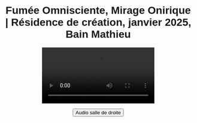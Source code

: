 <html lang="fr">
<head>
<meta charset="UTF-8">
<meta name="viewport" content="width=device-width, initial-scale=1.0">
<title>Félix-Antoine Coutu</title>
<style>
   body {
       font-family: Arial, sans-serif;
       text-align: center;
       padding: 10px;
   }

   h1 {
      font-size: 16px !important;
      font-weight: bold;
      color: #333;
      margin: 0;
      border: none;
   }

   .titre-1 {
       margin-bottom: 16px;
   }

   .video-container {
      position: relative;
      display: inline-block;
   }

   video {
      width: 100%;
      max-width: 2000px;
   }

   .btn-video {
    position: absolute;
    top: 10px;
    left: 10px;
    width: 150px;
    height: 30px;
    display: flex;
    align-items: center;
    justify-content: center;
    background-color: #433d69;
    color: white;
    font-size: 12px;
    font-weight: bold;
    border: none;
    cursor: pointer;
    border-radius: 3px;
    opacity: 0.8;
    transition: opacity 0.2s, background-color 0.3s;
    z-index: 10;
   }

   .btn-video:hover {
       opacity: 1;
   }

   .btn-salle1 {
       background-color: #194f18;
   }

   .btn-salle2 {
       background-color: #433d69;
   }
</style>
</head>
<body>

<h1 class="titre-1">Fumée Omnisciente, Mirage Onirique | Résidence de création, janvier 2025, Bain Mathieu</h1>

<div class="video-container">
   <video id="video" controls>
      <source src="https://dl.dropboxusercontent.com/scl/fi/vn856dku4ckgm35azhbz1/Fumee-Omnisciente-Mirage-Onirique02.mp4?rlkey=khuru1f6c5woeclemz1ai9rlz&st=pksoqe29&raw=1" type="video/mp4">    
      Votre navigateur ne prend pas en charge la vidéo HTML5.
   </video>

   <button id="btnBascule" class="btn-video">Audio salle de droite</button>
</div>

<audio id="audioSalle1" preload="auto">
   <source src="https://www.dropbox.com/scl/fi/ur8dl9pxqmyqqcgq63a2l/FOMO_Audio_Perfo-res-Bain-Mathieu_DRUM.mp3?rlkey=oendf779ij0ijz57i5z65vb8h&st=wya35hdc&raw=1" type="audio/mp3">
</audio>

<audio id="audioSalle2" preload="auto">
   <source src="https://www.dropbox.com/scl/fi/vxsx4wc0ojrao15vsi3rd/FOMO_Audio_Perfo-res-Bain-Mathieu_INSTALL.mp3?rlkey=yuieg0gk2a5t0b6kquxjgoav4&st=15anchfs&raw=1" type="audio/mp3">
</audio>

<script>

   var video = document.getElementById("video");
   var audioSalle1 = document.getElementById("audioSalle1");
   var audioSalle2 = document.getElementById("audioSalle2");
   var btnBascule = document.getElementById("btnBascule");
   
   var audioActif = audioSalle2;
   btnBascule.classList.add("btn-salle2");

   // Fonction pour précharger l'audio (ajout de tampon à partir de currentTime)
   function preloadAudio(audio) {
      audio.currentTime = 0;
      audio.play();
      audio.pause();
   }

   // Fonction pour précharger la vidéo (ajout de tampon)
   function preloadVideo(video) {
      video.currentTime = 0;
      video.play();
      video.pause();
   }

   // Fonction pour vérifier et ajuster le tampon
   function ajusterTampon(media) {
       if (media.buffered.length > 0) {
           var tamponJusqua = media.buffered.end(media.buffered.length - 1); 
           // Si le tampon est proche de la fin, on demande à précharger un peu plus loin
           if (tamponJusqua - media.currentTime < 5) {
               media.play();
               media.pause();
           }
       }
   }

   // Préchargement de la vidéo et de l'audio lors du chargement de la page
   window.addEventListener('load', function() {
      preloadVideo(video);
      preloadAudio(audioSalle1);
      preloadAudio(audioSalle2);
   });

   // Synchronisation de l'audio avec la vidéo
   function synchroniserAudio() {
       var diff = Math.abs(video.currentTime - audioActif.currentTime);
       if (diff > 0.3) {
           audioActif.currentTime = video.currentTime;
       }
   }

   video.addEventListener("play", function () {
       if (audioActif.src) {
           audioActif.currentTime = video.currentTime;
           audioActif.play();
       }
   });

   video.addEventListener("pause", function () {
       if (audioActif.src) {
           audioActif.pause();
       }
   });

   video.addEventListener("timeupdate", function() {
       synchroniserAudio();
       ajusterTampon(video);  // Ajuste le tampon vidéo à chaque mise à jour du temps
       ajusterTampon(audioActif);  // Ajuste le tampon audio à chaque mise à jour du temps
   });
   
   // Bouton pour changer l'audio
   btnBascule.addEventListener("click", function () {
    // Désactiver l'audio précédent
    if (audioActif.src) {
        audioActif.pause();
    }

    // Précharger le nouvel audio
    if (audioActif === audioSalle1) {
        audioActif = audioSalle2;
        audioActif.src = "https://www.dropbox.com/scl/fi/vxsx4wc0ojrao15vsi3rd/FOMO_Audio_Perfo-res-Bain-Mathieu_INSTALL.mp3?rlkey=yuieg0gk2a5t0b6kquxjgoav4&st=15anchfs&raw=1";
        preloadAudio(audioActif);  // Précharge l'audio salle 2
        btnBascule.textContent = "Audio salle de droite";
        btnBascule.classList.remove("btn-salle1");
        btnBascule.classList.add("btn-salle2");
    } else {
        audioActif = audioSalle1;
        audioActif.src = "https://www.dropbox.com/scl/fi/ur8dl9pxqmyqqcgq63a2l/FOMO_Audio_Perfo-res-Bain-Mathieu_DRUM.mp3?rlkey=oendf779ij0ijz57i5z65vb8h&st=wya35hdc&raw=1";
        preloadAudio(audioActif);  // Précharge l'audio salle 1
        btnBascule.textContent = "Audio salle de gauche";
        btnBascule.classList.remove("btn-salle2");
        btnBascule.classList.add("btn-salle1");
    }

    // Synchroniser l'audio avec la vidéo
    audioActif.currentTime = video.currentTime;

    // Reprendre la lecture immédiatement
    if (!video.paused) {
        audioActif.play();
    }
});

</script>

</body>
</html>
